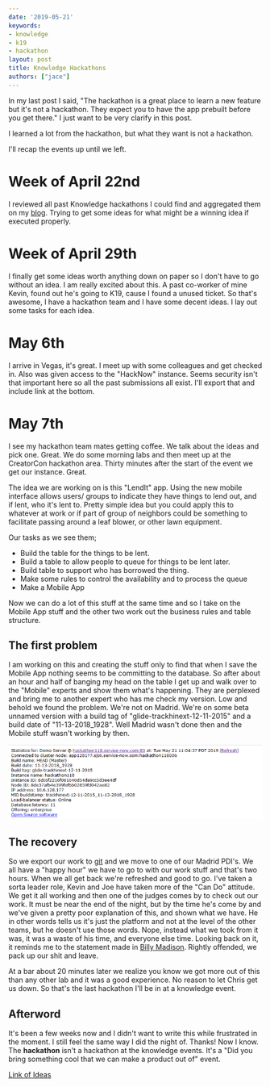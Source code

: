 ```yaml
---
date: '2019-05-21'
keywords:
- knowledge
- k19
- hackathon
layout: post
title: Knowledge Hackathons
authors: ["jace"]
---
```


In my last post I said, "The hackathon is a great place to learn a new
feature but it's not a hackathon. They expect you to have the app
prebuilt before you get there." I just want to be very clarify in this
post.

I learned a lot from the hackathon, but what they want is not a
hackathon.

I'll recap the events up until we left.

# Week of April 22nd

I reviewed all past Knowledge hackathons I could find and aggregated
them on my
[blog](https://blog.jace.pro/post/2019-04-22-knowledge-hackathon-past/).
Trying to get some ideas for what might be a winning idea if executed
properly.

# Week of April 29th

I finally get some ideas worth anything down on paper so I don't have to
go without an idea. I am really excited about this. A past co-worker of
mine Kevin, found out he's going to K19, cause I found a unused ticket.
So that's awesome, I have a hackathon team and I have some decent ideas.
I lay out some tasks for each idea.

# May 6th

I arrive in Vegas, it's great. I meet up with some colleagues and get
checked in. Also was given access to the "HackNow" instance. Seems
security isn't that important here so all the past submissions all
exist. I'll export that and include link at the bottom.

# May 7th

I see my hackathon team mates getting coffee. We talk about the ideas
and pick one. Great. We do some morning labs and then meet up at the
CreatorCon hackathon area. Thirty minutes after the start of the event
we get our instance. Great.

The idea we are working on is this "LendIt" app. Using the new mobile
interface allows users/ groups to indicate they have things to lend out,
and if lent, who it's lent to. Pretty simple idea but you could apply
this to whatever at work or if part of group of neighbors could be
something to facilitate passing around a leaf blower, or other lawn
equipment.

Our tasks as we see them;

-   Build the table for the things to be lent.
-   Build a table to allow people to queue for things to be lent later.
-   Build table to support who has borrowed the thing.
-   Make some rules to control the availability and to process the queue
-   Make a Mobile App

Now we can do a lot of this stuff at the same time and so I take on the
Mobile App stuff and the other two work out the business rules and table
structure.

## The first problem

I am working on this and creating the stuff only to find that when I
save the Mobile App nothing seems to be committing to the database. So
after about an hour and half of banging my head on the table I get up
and walk over to the "Mobile" experts and show them what's happening.
They are perplexed and bring me to another expert who has me check my
version. Low and behold we found the problem. We're not on Madrid. We're
on some beta unnamed version with a build tag of
"glide-trackhinext-12-11-2015" and a build date of "11-13-2018\_1928".
Well Madrid wasn't done then and the Mobile stuff wasn't working by
then.

![hackathon-version.png](./hackathon-version.png)

## The recovery

So we export our work to [git](https://github.com/jacebenson/lendIt) and
we move to one of our Madrid PDI's. We all have a "happy hour" we have
to go to with our work stuff and that's two hours. When we all get back
we're refreshed and good to go. I've taken a sorta leader role, Kevin
and Joe have taken more of the "Can Do" attitude. We get it all working
and then one of the judges comes by to check out our work. It must be
near the end of the night, but by the time he's come by and we've given
a pretty poor explanation of this, and shown what we have. He in other
words tells us it's just the platform and not at the level of the other
teams, but he doesn't use those words. Nope, instead what we took from
it was, it was a waste of his time, and everyone else time. Looking back
on it, it reminds me to the statement made in [Billy
Madison](https://www.youtube.com/watch?v=wKjxFJfcrcA). Rightly offended,
we pack up our shit and leave.

At a bar about 20 minutes later we realize you know we got more out of
this than any other lab and it was a good experience. No reason to let
Chris get us down. So that's the last hackathon I'll be in at a
knowledge event.

## Afterword

It's been a few weeks now and I didn't want to write this while
frustrated in the moment. I still feel the same way I did the night of.
Thanks! Now I know. The **hackathon** isn't a hackathon at the knowledge
events. It's a "Did you bring something cool that we can make a product
out of" event.

[Link of Ideas](./2019-app-list.xlsx)
